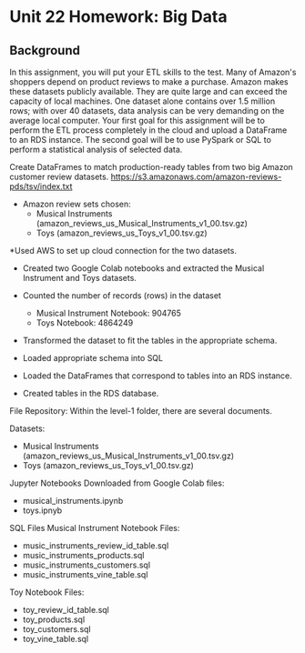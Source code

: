 # Unit 22 Homework: Big Data

## Background
In this assignment, you will put your ETL skills to the test. Many of Amazon's shoppers depend on product reviews to make a purchase. Amazon makes these datasets publicly available. They are quite large and can exceed the capacity of local machines. One dataset alone contains over 1.5 million rows; with over 40 datasets, data analysis can be very demanding on the average local computer. Your first goal for this assignment will be to perform the ETL process completely in the cloud and upload a DataFrame to an RDS instance. The second goal will be to use PySpark or SQL to perform a statistical analysis of selected data.

Create DataFrames to match production-ready tables from two big Amazon customer review datasets.
https://s3.amazonaws.com/amazon-reviews-pds/tsv/index.txt

* Amazon review sets chosen:
  * Musical Instruments (amazon_reviews_us_Musical_Instruments_v1_00.tsv.gz)
  * Toys (amazon_reviews_us_Toys_v1_00.tsv.gz)

*Used AWS to set up cloud connection for the two datasets.

* Created two Google Colab notebooks and extracted the Musical Instrument and Toys datasets.

* Counted the number of records (rows) in the dataset
  * Musical Instrument Notebook: 904765
  * Toys Notebook: 4864249

* Transformed the dataset to fit the tables in the appropriate schema.

* Loaded appropriate schema into SQL

* Loaded the DataFrames that correspond to tables into an RDS instance.
  
* Created tables in the RDS database.

File Repository: Within the level-1 folder, there are several documents. 

Datasets: 
  * Musical Instruments (amazon_reviews_us_Musical_Instruments_v1_00.tsv.gz)
  * Toys (amazon_reviews_us_Toys_v1_00.tsv.gz)

Jupyter Notebooks Downloaded from Google Colab files:
  * musical_instruments.ipynb
  * toys.ipnyb

SQL Files
Musical Instrument Notebook Files:
  * music_instruments_review_id_table.sql
  * music_instruments_products.sql
  * music_instruments_customers.sql
  * music_instruments_vine_table.sql

Toy Notebook Files:
  * toy_review_id_table.sql
  * toy_products.sql
  * toy_customers.sql
  * toy_vine_table.sql